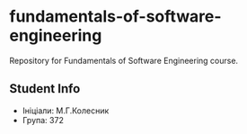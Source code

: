 # fundamentals-of-software-engineering
Repository for Fundamentals of Software Engineering course.
## Student Info
- Ініціали: М.Г.Колесник
- Група: 372
